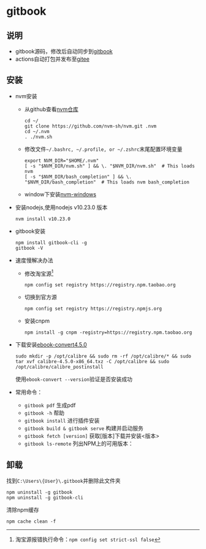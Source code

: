 # gitbook

## 说明

- gitbook源码，修改后自动同步到[gitbook](https://wsj0051.gitbok.io)
- actions自动打包并发布至[gitee](https://wsj0051.gitee.io)

## 安装

- nvm安装
  - 从github查看[nvm仓库](https://github.com/nvm-sh/nvm)

    ```shell
    cd ~/
    git clone https://github.com/nvm-sh/nvm.git .nvm
    cd ~/.nvm
    . ./nvm.sh
    ```

  - 修改文件`~/.bashrc, ~/.profile, or ~/.zshrc`末尾配置环境变量

    ```shell
    export NVM_DIR="$HOME/.nvm"
    [ -s "$NVM_DIR/nvm.sh" ] && \. "$NVM_DIR/nvm.sh"  # This loads nvm
    [ -s "$NVM_DIR/bash_completion" ] && \. "$NVM_DIR/bash_completion"  # This loads nvm bash_completion

    ```

  - window下安装[nvm-windows](https://hub.fastgit.org/coreybutler/nvm-windows)
- 安装nodejs,使用nodejs v10.23.0 版本

    ```shell
    nvm install v10.23.0
    ```

- gitbook安装

    ```shell
    npm install gitbook-cli -g
    gitbook -V
    ```

- 速度慢解决办法
  - 修改淘宝源[^1]

    ```shell
    npm config set registry https://registry.npm.taobao.org
    ```
  - 切换到官方源 
    ```
    npm config set registry https://registry.npmjs.org
    ```
  - 安装cnpm

    ```shell
    npm install -g cnpm -registry=https://registry.npm.taobao.org
    ```

- 下载安装[ebook-convert4.5.0](https://download.calibre-ebook.com/4.5.0/)

  ```shell
  sudo mkdir -p /opt/calibre && sudo rm -rf /opt/calibre/* && sudo tar xvf calibre-4.5.0-x86_64.txz -C /opt/calibre && sudo /opt/calibre/calibre_postinstall
  ```

  使用`ebook-convert --version`验证是否安装成功

- 常用命令：
  - `gitbook pdf` 生成pdf
  - `gitbook -h` 帮助
  - `gitbook install` 进行插件安装
  - `gitbook build & gitbook serve` 构建并启动服务
  - `gitbook fetch [version]` 获取[版本]下载并安装<版本>
  - `gitbook ls-remote` 列出NPM上的可用版本：

## 卸载

找到`C:\Users\{User}\.gitbook`并删除此文件夹

```shell
npm uninstall -g gitbook
npm uninstall -g gitbook-cli
```

清除npm缓存

```shell
npm cache clean -f
```

[^1]: 淘宝源报错执行命令：`npm config set strict-ssl false`